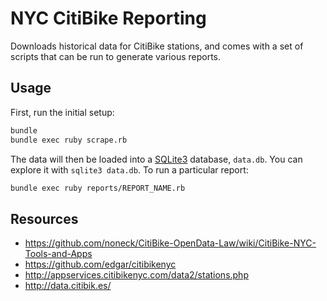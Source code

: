 # NYC CitiBike Reporting

Downloads historical data for CitiBike stations, and comes with a set of scripts that can be run to generate various reports.

## Usage

First, run the initial setup:

```bash
bundle
bundle exec ruby scrape.rb
```

The data will then be loaded into a [SQLite3](http://www.sqlite.org/) database, `data.db`.  You can explore it with `sqlite3 data.db`.  To run a particular report:

```bash
bundle exec ruby reports/REPORT_NAME.rb
```

## Resources

* https://github.com/noneck/CitiBike-OpenData-Law/wiki/CitiBike-NYC-Tools-and-Apps
* https://github.com/edgar/citibikenyc
* http://appservices.citibikenyc.com/data2/stations.php
* http://data.citibik.es/
